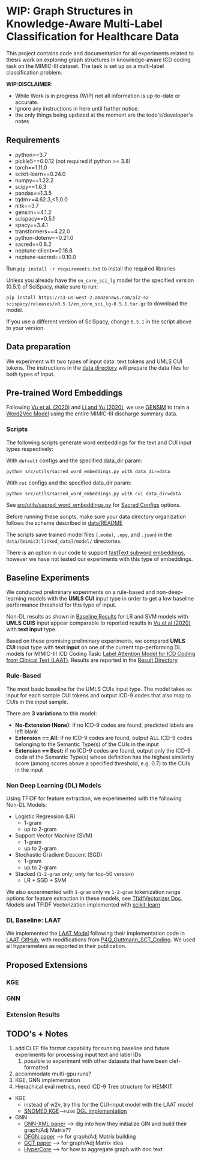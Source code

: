 # WIP: Graph Structures in Knowledge-Aware Multi-Label Classification for Healthcare Data
This project contains code and documentation for all experiments related to thesis work on exploring graph structures
in knowledge-aware ICD coding task on the MIMIC-III dataset. The task is set up as a multi-label classification
problem.

**WIP:DISCLAIMER:** 
- While Work is in progress (WIP) not all information is up-to-date or accurate.
- Ignore any instructions in here until further notice.
- the only things being updated at the moment are the todo's/developer's notes

## Requirements

- python>=3.7
- pickle5==0.0.12 (not required if python >= 3.8)
- torch==1.11.0
- scikit-learn==0.24.0
- numpy==1.22.2
- scipy==1.6.3
- pandas==1.3.5
- tqdm>=4.62.3,<5.0.0
- nltk==3.7
- gensim==4.1.2
- scispacy==0.5.1
- spacy==3.4.1
- transformers==4.22.0
- python-dotenv==0.21.0
- sacred==0.8.2
- neptune-client==0.16.8
- neptune-sacred==0.10.0

Run `pip install -r requirements.txt` to install the required libraries

Unless you already have the `en_core_sci_lg` model for the specified version (0.5.1) of SciSpacy, make sure to 
run:  

`pip install https://s3-us-west-2.amazonaws.com/ai2-s2-scispacy/releases/v0.5.1/en_core_sci_lg-0.5.1.tar.gz` 
to download the model.   

If you use a different version of SciSpacy, change `0.5.1` in the script above to your version.

## Data preparation

We experiment with two types of input data: text tokens and UMLS CUI tokens. The instructions in the 
[data directory](data/README.md) will prepare the data files for both types of input.

## Pre-trained Word Embeddings 

Following [Vu et al. (2020)](https://github.com/aehrc/LAAT) and 
[Li and Yu (2020)](https://github.com/foxlf823/Multi-Filter-Residual-Convolutional-Neural-Network), we use 
[GENSIM](https://radimrehurek.com/gensim/models/word2vec.html) to train a [Word2Vec Model](https://arxiv.org/abs/1310.4546) 
using the entire MIMIC-III discharge summary data. 

### Scripts

The following scripts generate word embeddings for the text and CUI input types respectively:

With `default` configs and the specified data_dir param:

`python src/utils/sacred_word_embeddings.py with data_dir=data`

With `cui` configs and the specified data_dir param:  

`python src/utils/sacred_word_embeddings.py with cui data_dir=data`

See [src/utils/sacred_word_embeddings.py](src/utils/sacred_word_embeddings.py) for 
[Sacred Configs](https://sacred.readthedocs.io/en/stable/configuration.html) options.

Before running these scripts, make sure your data directory organization follows the scheme described in 
[data/README](data/README.md)

The scripts save trained model files (`.model`, `.npy`, and `.json`) in the `data/[mimic3|linked_data]/model/` 
directories.

There is an option in our code to support [fastText subword embeddings](https://arxiv.org/abs/1607.04606), however we 
have not tested our experiments with this type of embeddings.

## Baseline Experiments

We conducted preliminary experiments on a rule-based and non-deep-learning models with the **UMLS CUI** input type in 
order to get a low baseline performance threshold for this type of input. 

Non-DL results as shown in [Baseline Results](/res/README.md#laat-results#non-deep-learning-models) for LR and SVM models with 
**UMLS CUIS** input appear comparable to reported results in [Vu et al (2020)](https://arxiv.org/abs/2007.06351) 
with **text input** type.

Based on these promising preliminary experiments, we compared **UMLS CUI** input type with **text input** on one of the
current top-performing DL models for MIMIC-III ICD Coding Task: 
[Label Attention Model for ICD Coding from Clinical Text (LAAT)](https://arxiv.org/abs/2007.06351). Results are reported
in the [Result Directory](/res/README.md#laat-results)

### Rule-Based

The most basic baseline for the UMLS CUIs input type. The model takes as input for each sample CUI tokens and output
ICD-9 codes that also map to CUIs in the input sample.

There are **3 variations** to this model:

- **No-Extension (None):** if no ICD-9 codes are found, predicted labels are left blank
- **Extension == All:** if no ICD-9 codes are found, output ALL ICD-9 codes belonging to the Semantic Type(s) of the CUIs 
in the input
- **Extension == Best:** if no ICD-9 codes are found, output only the ICD-9 code of the Semantic Type(s) whose definition 
has the 
highest similarity score (among scores above a specified threshold, e.g. 0.7) to the CUIs in the input

### Non Deep Learning (DL) Models

Using TFIDF for feature extraction, we experimented with the following Non-DL Models:

- Logistic Regression (LR)
  - 1-gram
  - up to 2-gram
- Support Vector Machine (SVM)
  - 1-gram
  - up to 2-gram
- Stochastic Gradient Descent (SGD)
  - 1-gram
  - up to 2-gram
- Stacked (`1-2-gram` only; only for top-50 version)
  - LR + SGD + SVM


We also experimented with `1-gram` only vs `1-2-gram` tokenization range options for feature extraction in these 
models, see [TfidfVectorizer Doc](https://scikit-learn.org/stable/modules/generated/sklearn.feature_extraction.text.TfidfVectorizer.html). 
Models and TFIDF Vectorization implemented with [scikit-learn](https://scikit-learn.org/stable/modules/classes.html#module-sklearn.linear_model)


### DL Baseline: LAAT

We implemented the [LAAT Model](https://arxiv.org/abs/2007.06351) following their implementation code in 
[LAAT GitHub](https://github.com/aehrc/LAAT), with modifications from
[P4Q_Guttmann_SCT_Coding](https://github.com/suamin/P4Q_Guttmann_SCT_Coding). We used all hyperameters as reported in
their publication.


## Proposed Extensions
### KGE
### GNN
### Extension Results

## TODO's + Notes

1. add CLEF file format capability for running baseline and future experiments for 
   processing input text and label IDs
   1. possible to experiment with other datasets that have been clef-formatted
2. accommodate multi-gpu runs?
3. KGE, GNN implementation
4. Hierachical eval metrics, need ICD-9 Tree structure for HEMKIT


- KGE 
  - instead of w2v, try this for the CUI-input model with the LAAT model
  - [SNOMED KGE](https://github.com/dchang56/snomed_kge)-->use [DGL implementation](https://github.com/awslabs/dgl-ke)
- GNN
  - [GNN-XML paper](http://arxiv.org/abs/2012.05860) --> dig into how they initialize GIN and build their graph/Adj Matrix??
  - [DFGN paper](https://aclanthology.org/P19-1617) --> for graph/Adj Matrix building
  - [GCT paper](https://ojs.aaai.org/index.php/AAAI/article/view/5400) --> for graph/Adj Matrix idea
  - [HyperCore](https://aclanthology.org/2020.acl-main.282) --> for how to aggregate graph with doc text
  


